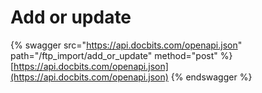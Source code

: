 # Add or update

{% swagger src="https://api.docbits.com/openapi.json" path="/ftp_import/add_or_update" method="post" %}
[https://api.docbits.com/openapi.json](https://api.docbits.com/openapi.json)
{% endswagger %}
